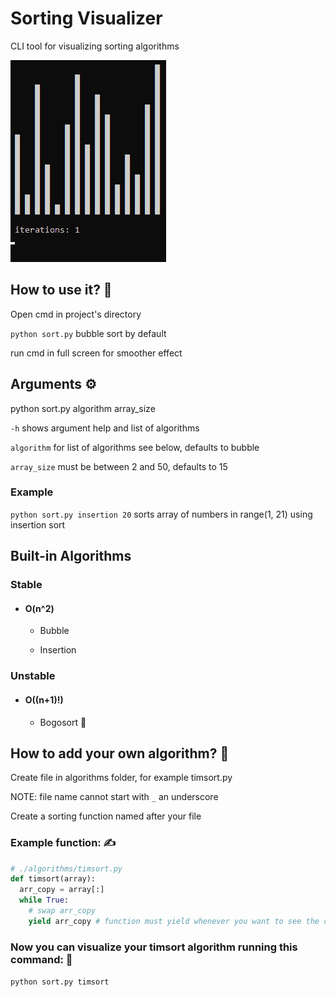 # Sorting Visualizer
CLI tool for visualizing sorting algorithms

![Alt text](/example.gif?raw=true)

##  How to use it? 🤔

Open cmd in project's directory

`python sort.py` bubble sort by default

run cmd in full screen for smoother effect

## Arguments ⚙️

python sort.py algorithm array_size

`-h` shows argument help and list of algorithms

`algorithm` for list of algorithms see below, defaults to bubble

`array_size` must be between 2 and 50, defaults to 15

### Example

`python sort.py insertion 20` sorts array of numbers in range(1, 21) using insertion sort

## Built-in Algorithms

### Stable

  * #### O(n^2)

    * Bubble

    * Insertion

### Unstable

  * #### O((n+1)!)

    * Bogosort 💩

## How to add your own algorithm? 💪

Create file in algorithms folder, for example timsort.py

NOTE: file name cannot start with `_` an underscore

Create a sorting function named after your file

### Example function: ✍️
```py
# ./algorithms/timsort.py
def timsort(array):
  arr_copy = array[:]
  while True:
    # swap arr_copy
    yield arr_copy # function must yield whenever you want to see the change
```

### Now you can visualize your timsort algorithm running this command: 👀

`python sort.py timsort`
